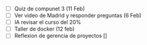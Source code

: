 - [ ] Quiz de compunet 3 (11 Feb)
- [ ] Ver video de Madrid y responder preguntas (6 Feb)
- [ ] IA revisar el curso del 20%
- [ ] Taller de docker (12 feb)
- [ ] Reflexion de gerencia de proyectos []